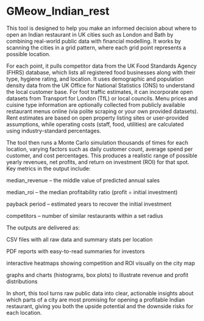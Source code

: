 # GMeow_Indian_rest

This tool is designed to help you make an informed decision about where to open an Indian restaurant in UK cities such as London and Bath by combining real-world public data with financial modelling. It works by scanning the cities in a grid pattern, where each grid point represents a possible location.

For each point, it pulls competitor data from the UK Food Standards Agency (FHRS) database, which lists all registered food businesses along with their type, hygiene rating, and location. It uses demographic and population density data from the UK Office for National Statistics (ONS) to understand the local customer base. For foot traffic estimates, it can incorporate open datasets from Transport for London (TfL) or local councils. Menu prices and cuisine type information are optionally collected from publicly available restaurant menus online (via polite scraping or your own provided datasets). Rent estimates are based on open property listing sites or user-provided assumptions, while operating costs (staff, food, utilities) are calculated using industry-standard percentages.

The tool then runs a Monte Carlo simulation thousands of times for each location, varying factors such as daily customer count, average spend per customer, and cost percentages. This produces a realistic range of possible yearly revenues, net profits, and return on investment (ROI) for that spot. Key metrics in the output include:

median_revenue – the middle value of predicted annual sales

median_roi – the median profitability ratio (profit ÷ initial investment)

payback period – estimated years to recover the initial investment

competitors – number of similar restaurants within a set radius

The outputs are delivered as:

CSV files with all raw data and summary stats per location

PDF reports with easy-to-read summaries for investors

interactive heatmaps showing competition and ROI visually on the city map

graphs and charts (histograms, box plots) to illustrate revenue and profit distributions

In short, this tool turns raw public data into clear, actionable insights about which parts of a city are most promising for opening a profitable Indian restaurant, giving you both the upside potential and the downside risks for each location.
